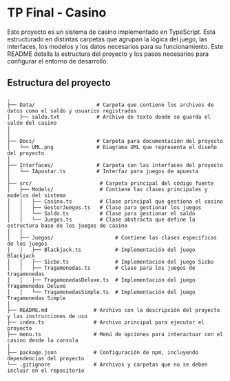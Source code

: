# TP Final - Casino

Este proyecto es un sistema de casino implementado en TypeScript. Está estructurado en distintas carpetas que agrupan la lógica del juego, las interfaces, los modelos y los datos necesarios para su funcionamiento. Este README detalla la estructura del proyecto y los pasos necesarios para configurar el entorno de desarrollo.

## Estructura del proyecto

```plaintext
.
├── Data/                    # Carpeta que contiene los archivos de datos como el saldo y usuarios registrados
│   ├── saldo.txt            # Archivo de texto donde se guarda el saldo del casino
│   
│
├── Docs/                    # Carpeta para documentación del proyecto
│   └── UML.png              # Diagrama UML que representa el diseño del proyecto
│
├── Interfaces/              # Carpeta con las interfaces del proyecto
│   └── IApostar.ts          # Interfaz para juegos de apuesta
│
├── src/                      # Carpeta principal del código fuente
│   ├── Models/               # Contiene las clases principales y modelos del sistema
│   │   ├── Casino.ts         # Clase principal que gestiona el casino
│   │   ├── GestorJuegos.ts   # Clase para gestionar los juegos
│   │   └── Saldo.ts          # Clase para gestionar el saldo
│   │   └── Juegos.ts         # Clase abstracta que define la estructura base de los juegos de casino
│   │
│   ├── Juegos/                    # Contiene las clases específicas de los juegos
│   │   ├── Blackjack.ts           # Implementación del juego Blackjack
│   │   ├── Sicbo.ts               # Implementación del juego Sicbo
│   │   ├── Tragamonedas.ts        # Clase para los juegos de tragamonedas
│   │   ├── TragamonedasDeluxe.ts  # Implementación del juego Tragamonedas Deluxe
│   │   └── TragamonedasSimple.ts  # Implementación del juego Tragamonedas Simple
│
├── README.md               # Archivo con la descripción del proyecto y las instrucciones de uso
├── index.ts                # Archivo principal para ejecutar el proyecto
├── menu.ts                 # Menú de opciones para interactuar con el casino desde la consola
│
├── package.json            # Configuración de npm, incluyendo dependencias del proyecto
└── .gitignore              # Archivos y carpetas que no se deben incluir en el repositorio











